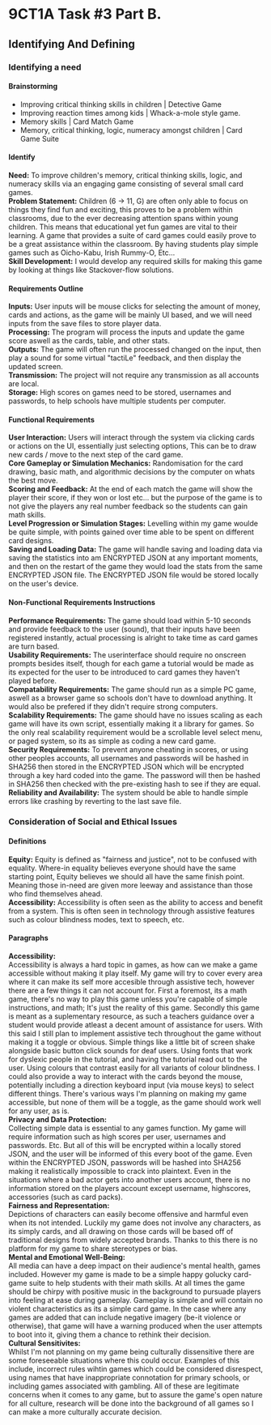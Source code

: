 # 9CT1A Task #3 Part B.

## Identifying And Defining
### Identifying a need

#### Brainstorming
* Improving critical thinking skills in children | Detective Game
* Improving reaction times among kids | Whack-a-mole style game.
* Memory skills | Card Match Game
* Memory, critical thinking, logic, numeracy amongst children | Card Game Suite

#### Identify
**Need:** To improve children's memory, critical thinking skills, logic, and numeracy skills via an engaging game consisting of several small card games. \
**Problem Statement:** Children (6 -> 11, G) are often only able to focus on things they find fun and exciting, this proves to be a problem within classrooms, due to the ever decreasing attention spans within young children. This means that educational yet fun games are vital to their learning. A game that provides a suite of card games could easily prove to be a great assistance within the classroom. By having students play simple games such as Oicho-Kabu, Irish Rummy-O, Etc... \
**Skill Development:** I would develop any required skills for making this game by looking at things like Stackover-flow solutions.

#### Requirements Outline
**Inputs:** User inputs will be mouse clicks for selecting the amount of money, cards and actions, as the game will be mainly UI based, and we will need inputs from the save files to store player data. \
**Processing:**
The program will process the inputs and update the game score aswell as the cards, table, and other stats. \
**Outputs:** The game will often run the processed changed on the input, then play a sound for some virtual "tactiLe" feedback, and then display the updated screen. \
**Transmission:** The project will not require any transmission as all accounts are local. \
**Storage:** High scores on games need to be stored, usernames and passwords, to help schools have multiple students per computer.

#### Functional Requirements
**User Interaction:** Users will interact through the system via clicking cards or actions on the UI, essentially just selecting options, This can be to draw new cards / move to the next step of the card game. \
**Core Gameplay or Simulation Mechanics:** Randomisation for the card drawing, basic math, and algorithmic decisions by the computer on whats the best move. \
**Scoring and Feedback:** At the end of each match the game will show the player their score, if they won or lost etc... but the purpose of the game is to not give the players any real number feedback so the students can gain math skills. \
**Level Progression or Simulation Stages:** Levelling within my game woulde be quite simple, with points gained over time able to be spent on different card designs. \
**Saving and Loading Data:** The game will handle saving and loading data via saving the statistics into am ENCRYPTED JSON at any important moments, and then on the restart of the game they would load the stats from the same ENCRYPTED JSON file. The ENCRYPTED JSON file would be stored locally on the user's device.
#### Non-Functional Requirements Instructions
**Performance Requirements:** The game should load within 5-10 seconds and provide feedback to the user (sound), that their inputs have been registered instantly, actual processing is alright to take time as card games are turn based. \
**Usability Requirements:** The userinterface should require no onscreen prompts besides itself, though for each game a tutorial would be made as its expected for the user to be introduced to card games they haven't played before. \
**Compatability Requirements:** The game should run as a simple PC game, aswell as a browser game so schools don't have to download anything. It would also be prefered if they didn't require strong computers. \
**Scalability Requirements:** The game should have no issues scaling as each game will have its own script, essentially making it a library for games. So the only real scalability requirement would be a scrollable level select menu, or paged system, so its as simple as coding a new card game. \
**Security Requirements:** To prevent anyone cheating in scores, or using other peoples accounts, all usernames and passwords will be hashed in SHA256 then stored in the ENCRYPTED JSON which will be encrypted through a key hard coded into the game. The password will then be hashed in SHA256 then checked with the pre-existing hash to see if they are equal. \
**Reliability and Availability:** The system should be able to handle simple errors like crashing by reverting to the last save file.
### Consideration of Social and Ethical Issues
#### Definitions
**Equity:**
Equity is defined as "fairness and justice", not to be confused with equality. Where-in equality believes everyone should have the same starting point, Equity believes we should all have the same finish point. Meaning those in-need are given more leeway and assistance than those who find themselves ahead. \
**Accessibility:**
Accessibility is often seen as the ability to access and benefit from a system. This is often seen in technology through assistive features such as colour blindness modes, text to speech, etc.
#### Paragraphs
**Accessibility:** \
Accessibility is always a hard topic in games, as how can we make a game accessible without making it play itself. My game will try to cover every area where it can make its self more accesible through assistive tech, however there are a few things it can not account for. First a foremost, its a math game, there's no way to play this game unless you're capable of simple instructions, and math; It's just the reality of this game. Secondly this game is meant as a suplementary resource, as such a teachers guidance over a student would provide atleast a decent amount of assistance for users. With this said I still plan to implement assistive tech throughout the game without making it a toggle or obvious. Simple things like a little bit of screen shake alongside basic button click sounds for deaf users. Using fonts that work for dyslexic people in the tutorial, and having the tutorial read out to the user. Using colours that contrast easily for all variants of colour blindness. I could also provide a way to interact with the cards beyond the mouse, potentially including a direction keyboard input (via mouse keys) to select different things. There's various ways I'm planning on making my game accessible, but none of them will be a toggle, as the game should work well for any user, as is. \
**Privacy and Data Protection:** \
Collecting simple data is essential to any games function. My game will require information such as high scores per user, usernames and passwords. Etc. But all of this will be encrypted within a locally stored JSON, and the user will be informed of this every boot of the game. Even within the ENCRYPTED JSON, passwords will be hashed into SHA256 making it realistically impossible to crack into plaintext. Even in the situations where a bad actor gets into another users account, there is no information stored on the players account except username, highscores, accessories (such as card packs). \
**Fairness and Representation:** \
Depictions of characters can easily become offensive and harmful even when its not intended. Luckily my game does not involve any characters, as its simply cards, and all drawing on those cards will be based off of traditional designs from widely accepted brands. Thanks to this there is no platform for my game to share stereotypes or bias. \
**Mental and Emotional Well-Being:** \
All media can have a deep impact on their audience's mental health, games included. However my game is made to be a simple happy golucky card-game suite to help students with their math skills. At all times the game should be chirpy with positive music in the background to pursuade players into feeling at ease during gameplay. Gameplay is simple and will contain no violent characteristics as its a simple card game. In the case where any games are added that can include negative imagery (be-it violence or otherwise), that game will have a warning produced when the user attempts to boot into it, giving them a chance to rethink their decision. \
**Cultural Sensitivites:** \
Whilst I'm not planning on my game being culturally dissensitive there are some foreseeable situations where this could occur. Examples of this include, incorrect rules wihtin games which could be considered disrespect, using names that have inappropriate connotation for primary schools, or including games associated with gambling. All of these are legitimate concerns when it comes to any game, but to assure the game's open nature for all culture, research will be done into the background of all games so I can make a more culturally accurate decision.
